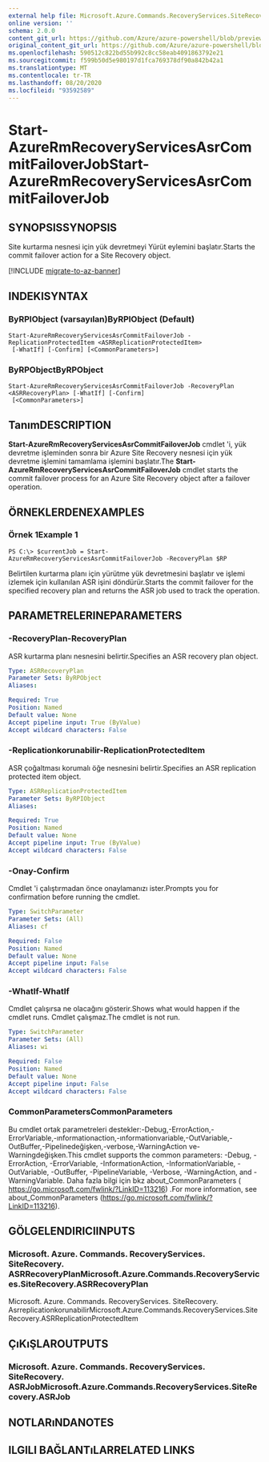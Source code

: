 ```yaml
---
external help file: Microsoft.Azure.Commands.RecoveryServices.SiteRecovery.dll-Help.xml
online version: ''
schema: 2.0.0
content_git_url: https://github.com/Azure/azure-powershell/blob/preview/src/ResourceManager/RecoveryServices.SiteRecovery/Commands.RecoveryServices.SiteRecovery/help/Start-AzureRmRecoveryServicesAsrCommitFailoverJob.md
original_content_git_url: https://github.com/Azure/azure-powershell/blob/preview/src/ResourceManager/RecoveryServices.SiteRecovery/Commands.RecoveryServices.SiteRecovery/help/Start-AzureRmRecoveryServicesAsrCommitFailoverJob.md
ms.openlocfilehash: 590512c822bd55b992c8cc58eab4091863792e21
ms.sourcegitcommit: f599b50d5e980197d1fca769378df90a842b42a1
ms.translationtype: MT
ms.contentlocale: tr-TR
ms.lasthandoff: 08/20/2020
ms.locfileid: "93592589"
---
```

# <span data-ttu-id="39c6a-101">Start-AzureRmRecoveryServicesAsrCommitFailoverJob</span><span class="sxs-lookup"><span data-stu-id="39c6a-101">Start-AzureRmRecoveryServicesAsrCommitFailoverJob</span></span>

## <span data-ttu-id="39c6a-102">SYNOPSIS</span><span class="sxs-lookup"><span data-stu-id="39c6a-102">SYNOPSIS</span></span>
<span data-ttu-id="39c6a-103">Site kurtarma nesnesi için yük devretmeyi Yürüt eylemini başlatır.</span><span class="sxs-lookup"><span data-stu-id="39c6a-103">Starts the commit failover action for a Site Recovery object.</span></span>

[!INCLUDE [migrate-to-az-banner](../../includes/migrate-to-az-banner.md)]

## <span data-ttu-id="39c6a-104">INDEKI</span><span class="sxs-lookup"><span data-stu-id="39c6a-104">SYNTAX</span></span>

### <span data-ttu-id="39c6a-105">ByRPIObject (varsayılan)</span><span class="sxs-lookup"><span data-stu-id="39c6a-105">ByRPIObject (Default)</span></span>
```
Start-AzureRmRecoveryServicesAsrCommitFailoverJob -ReplicationProtectedItem <ASRReplicationProtectedItem>
 [-WhatIf] [-Confirm] [<CommonParameters>]
```

### <span data-ttu-id="39c6a-106">ByRPObject</span><span class="sxs-lookup"><span data-stu-id="39c6a-106">ByRPObject</span></span>
```
Start-AzureRmRecoveryServicesAsrCommitFailoverJob -RecoveryPlan <ASRRecoveryPlan> [-WhatIf] [-Confirm]
 [<CommonParameters>]
```

## <span data-ttu-id="39c6a-107">Tanım</span><span class="sxs-lookup"><span data-stu-id="39c6a-107">DESCRIPTION</span></span>
<span data-ttu-id="39c6a-108">**Start-AzureRmRecoveryServicesAsrCommitFailoverJob** cmdlet 'i, yük devretme işleminden sonra bir Azure Site Recovery nesnesi için yük devretme işlemini tamamlama işlemini başlatır.</span><span class="sxs-lookup"><span data-stu-id="39c6a-108">The **Start-AzureRmRecoveryServicesAsrCommitFailoverJob** cmdlet starts the commit failover process for an Azure Site Recovery object after a failover operation.</span></span>

## <span data-ttu-id="39c6a-109">ÖRNEKLERDEN</span><span class="sxs-lookup"><span data-stu-id="39c6a-109">EXAMPLES</span></span>

### <span data-ttu-id="39c6a-110">Örnek 1</span><span class="sxs-lookup"><span data-stu-id="39c6a-110">Example 1</span></span>
```
PS C:\> $currentJob = Start-AzureRmRecoveryServicesAsrCommitFailoverJob -RecoveryPlan $RP
```

<span data-ttu-id="39c6a-111">Belirtilen kurtarma planı için yürütme yük devretmesini başlatır ve işlemi izlemek için kullanılan ASR işini döndürür.</span><span class="sxs-lookup"><span data-stu-id="39c6a-111">Starts the commit failover for the specified recovery plan and returns the ASR job used to track the operation.</span></span>

## <span data-ttu-id="39c6a-112">PARAMETRELERINE</span><span class="sxs-lookup"><span data-stu-id="39c6a-112">PARAMETERS</span></span>

### <span data-ttu-id="39c6a-113">-RecoveryPlan</span><span class="sxs-lookup"><span data-stu-id="39c6a-113">-RecoveryPlan</span></span>
<span data-ttu-id="39c6a-114">ASR kurtarma planı nesnesini belirtir.</span><span class="sxs-lookup"><span data-stu-id="39c6a-114">Specifies an ASR recovery plan object.</span></span>

```yaml
Type: ASRRecoveryPlan
Parameter Sets: ByRPObject
Aliases: 

Required: True
Position: Named
Default value: None
Accept pipeline input: True (ByValue)
Accept wildcard characters: False
```

### <span data-ttu-id="39c6a-115">-Replicationkorunabilir</span><span class="sxs-lookup"><span data-stu-id="39c6a-115">-ReplicationProtectedItem</span></span>
<span data-ttu-id="39c6a-116">ASR çoğaltması korumalı öğe nesnesini belirtir.</span><span class="sxs-lookup"><span data-stu-id="39c6a-116">Specifies an ASR replication protected item object.</span></span>

```yaml
Type: ASRReplicationProtectedItem
Parameter Sets: ByRPIObject
Aliases: 

Required: True
Position: Named
Default value: None
Accept pipeline input: True (ByValue)
Accept wildcard characters: False
```

### <span data-ttu-id="39c6a-117">-Onay</span><span class="sxs-lookup"><span data-stu-id="39c6a-117">-Confirm</span></span>
<span data-ttu-id="39c6a-118">Cmdlet 'i çalıştırmadan önce onaylamanızı ister.</span><span class="sxs-lookup"><span data-stu-id="39c6a-118">Prompts you for confirmation before running the cmdlet.</span></span>

```yaml
Type: SwitchParameter
Parameter Sets: (All)
Aliases: cf

Required: False
Position: Named
Default value: None
Accept pipeline input: False
Accept wildcard characters: False
```

### <span data-ttu-id="39c6a-119">-WhatIf</span><span class="sxs-lookup"><span data-stu-id="39c6a-119">-WhatIf</span></span>
<span data-ttu-id="39c6a-120">Cmdlet çalışırsa ne olacağını gösterir.</span><span class="sxs-lookup"><span data-stu-id="39c6a-120">Shows what would happen if the cmdlet runs.</span></span> <span data-ttu-id="39c6a-121">Cmdlet çalışmaz.</span><span class="sxs-lookup"><span data-stu-id="39c6a-121">The cmdlet is not run.</span></span>

```yaml
Type: SwitchParameter
Parameter Sets: (All)
Aliases: wi

Required: False
Position: Named
Default value: None
Accept pipeline input: False
Accept wildcard characters: False
```

### <span data-ttu-id="39c6a-122">CommonParameters</span><span class="sxs-lookup"><span data-stu-id="39c6a-122">CommonParameters</span></span>
<span data-ttu-id="39c6a-123">Bu cmdlet ortak parametreleri destekler:-Debug,-ErrorAction,-ErrorVariable,-ınformationaction,-ınformationvariable,-OutVariable,-OutBuffer,-Pipelinedeğişken,-verbose,-WarningAction ve-Warningdeğişken.</span><span class="sxs-lookup"><span data-stu-id="39c6a-123">This cmdlet supports the common parameters: -Debug, -ErrorAction, -ErrorVariable, -InformationAction, -InformationVariable, -OutVariable, -OutBuffer, -PipelineVariable, -Verbose, -WarningAction, and -WarningVariable.</span></span> <span data-ttu-id="39c6a-124">Daha fazla bilgi için bkz about_CommonParameters ( https://go.microsoft.com/fwlink/?LinkID=113216) .</span><span class="sxs-lookup"><span data-stu-id="39c6a-124">For more information, see about_CommonParameters (https://go.microsoft.com/fwlink/?LinkID=113216).</span></span>

## <span data-ttu-id="39c6a-125">GÖLGELENDIRICI</span><span class="sxs-lookup"><span data-stu-id="39c6a-125">INPUTS</span></span>

### <span data-ttu-id="39c6a-126">Microsoft. Azure. Commands. RecoveryServices. SiteRecovery. ASRRecoveryPlan</span><span class="sxs-lookup"><span data-stu-id="39c6a-126">Microsoft.Azure.Commands.RecoveryServices.SiteRecovery.ASRRecoveryPlan</span></span>
<span data-ttu-id="39c6a-127">Microsoft. Azure. Commands. RecoveryServices. SiteRecovery. Asrreplicationkorunabilir</span><span class="sxs-lookup"><span data-stu-id="39c6a-127">Microsoft.Azure.Commands.RecoveryServices.SiteRecovery.ASRReplicationProtectedItem</span></span>

## <span data-ttu-id="39c6a-128">ÇıKıŞLAR</span><span class="sxs-lookup"><span data-stu-id="39c6a-128">OUTPUTS</span></span>

### <span data-ttu-id="39c6a-129">Microsoft. Azure. Commands. RecoveryServices. SiteRecovery. ASRJob</span><span class="sxs-lookup"><span data-stu-id="39c6a-129">Microsoft.Azure.Commands.RecoveryServices.SiteRecovery.ASRJob</span></span>

## <span data-ttu-id="39c6a-130">NOTLARıNDA</span><span class="sxs-lookup"><span data-stu-id="39c6a-130">NOTES</span></span>

## <span data-ttu-id="39c6a-131">ILGILI BAĞLANTıLAR</span><span class="sxs-lookup"><span data-stu-id="39c6a-131">RELATED LINKS</span></span>

